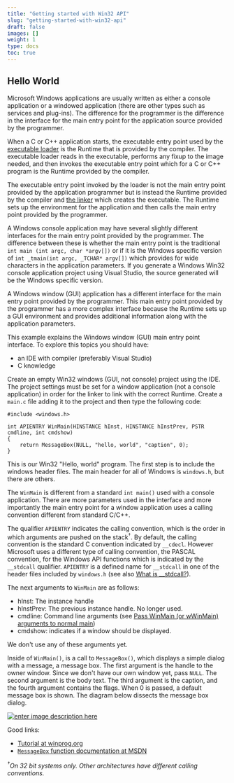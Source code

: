 ```yaml
---
title: "Getting started with Win32 API"
slug: "getting-started-with-win32-api"
draft: false
images: []
weight: 1
type: docs
toc: true
---
```


## Hello World
Microsoft Windows applications are usually written as either a console application or a windowed application (there are other types such as services and plug-ins). The difference for the programmer is the difference in the interface for the main entry point for the application source provided by the programmer.

When a C or C++ application starts, the executable entry point used by the [executable loader][1] is the Runtime that is provided by the compiler. The executable loader reads in the executable, performs any fixup to the image needed, and then invokes the executable entry point which for a C or C++ program is the Runtime provided by the compiler.

The executable entry point invoked by the loader is not the main entry point provided by the application programmer but is instead the Runtime provided by the compiler and [the linker][2] which creates the executable. The Runtime sets up the environment for the application and then calls the main entry point provided by the programmer.

A Windows console application may have several slightly different interfaces for the main entry point provided by the programmer. The difference between these is whether the main entry point is the traditional `int main (int argc, char *argv[])` or if it is the Windows specific version of `int _tmain(int argc, _TCHAR* argv[])` which provides for wide characters in the application parameters. If you generate a Windows Win32 console application project using Visual Studio, the source generated will be the Windows specific version.

A Windows window (GUI) application has a different interface for the main entry point provided by the programmer. This main entry point provided by the programmer has a more complex interface because the Runtime sets up a GUI environment and provides additional information along with the application parameters.

This example explains the Windows window (GUI) main entry point interface. To explore this topics you should have:
* an IDE with compiler (preferably Visual Studio)
* C knowledge

Create an empty Win32 windows (GUI, not console) project using the IDE. The project settings must be set for a window application (not a console application) in order for the linker to link with the correct Runtime. Create a `main.c` file adding it to the project and then type the following code:
    
    #include <windows.h>

    int APIENTRY WinMain(HINSTANCE hInst, HINSTANCE hInstPrev, PSTR cmdline, int cmdshow)
    {
        return MessageBox(NULL, "hello, world", "caption", 0);
    }

This is our Win32 "Hello, world" program. The first step is to include the windows header files. The main header for all of Windows is `windows.h`, but there are others.

The `WinMain` is different from a standard `int main()` used with a console application. There are more parameters used in the interface and more importantly the main entry point for a window application uses a calling convention different from standard C/C++.

The qualifier `APIENTRY` indicates the calling convention, which is the order in which arguments are pushed on the stack<sup>&dagger;</sup>. By default, the calling convention is the standard C convention indicated by `__cdecl`. However Microsoft uses a different type of calling convention, the PASCAL convention, for the Windows API functions which is indicated by the `__stdcall` qualifier. `APIENTRY` is a defined name for `__stdcall` in one of the header files included by `windows.h` (see also [What is __stdcall?](http://stackoverflow.com/questions/297654/what-is-stdcall)).

The next arguments to `WinMain` are as follows:
* hInst: The instance handle
* hInstPrev: The previous instance handle. No longer used.
* cmdline: Command line arguments (see [Pass WinMain (or wWinMain) arguments to normal main](http://stackoverflow.com/questions/27363851/pass-winmain-or-wwinmain-arguments-to-normal-main))
* cmdshow: indicates if a window should be displayed.

We don't use any of these arguments yet.

Inside of `WinMain()`, is a call to `MessageBox()`, which displays a simple dialog with a message, a message box. The first argument is the handle to the owner window. Since we don't have our own window yet, pass `NULL`. The second argument is the body text. The third argument is the caption, and the fourth argument contains the flags. When 0 is passed, a default message box is shown. The diagram below dissects the message box dialog.

[![enter image description here][3]][3]

Good links:

* [Tutorial at winprog.org](http://winprog.org/tutorial/)
* [`MessageBox` function documentation at MSDN](https://msdn.microsoft.com/en-us/library/windows/desktop/ms645505.aspx)

_<sup>&dagger;</sup>On 32 bit systems only. Other architectures have different calling conventions._


  [1]: https://en.wikipedia.org/wiki/Loader_(computing)
  [2]: https://en.wikipedia.org/wiki/Linker_(computing)
  [3]: http://i.stack.imgur.com/U0n67.png


